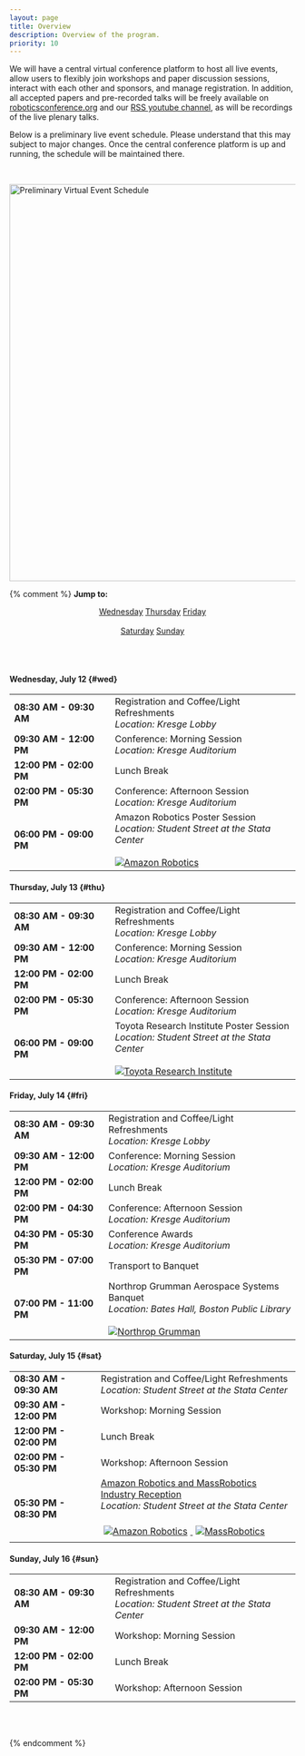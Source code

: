 ```yaml
---
layout: page
title: Overview
description: Overview of the program.
priority: 10
---
```


We will have a central virtual conference platform to host all live
events, allow users to flexibly join workshops and paper discussion
sessions, interact with each other and sponsors, and manage
registration. In addition, all accepted papers and pre-recorded talks
will be freely available on [roboticsconference.org](https://roboticsconference.org) and our [RSS youtube
channel](https://www.youtube.com/channel/UCeEbAUGjtBlzmqWO5u6VeGg), as
will be recordings of the live plenary talks.

Below is a preliminary live event schedule. Please understand that this may subject to major changes. Once the central conference platform is up and running, the schedule will be maintained there.

<br>

<img src="{{ site.baseurl }}/images/schedule-crop.jpg"
       alt="Preliminary Virtual Event Schedule" width = "700" /> 


{% comment %}
<b>Jump to:</b>

<center>
  <a class="btn btn-primary" href="#wed" role="button">Wednesday</a>
  <a class="btn btn-primary" href="#thu" role="button">Thursday</a>
  <a class="btn btn-primary" href="#fri" role="button">Friday</a>
  <span class="visible-xs-inline"><br><br></span>
  <a class="btn btn-primary" href="#sat" role="button">Saturday</a>
  <a class="btn btn-primary" href="#sun" role="button">Sunday</a>
</center>

<br/><br/>

#### Wednesday, July 12  {#wed}

<table class="table table-striped table-overview">
  <tr>
    <td><b>08:30 AM - 09:30 AM</b></td>
    <td>
      Registration and Coffee/Light Refreshments
      <br/>
      <i>Location: Kresge Lobby</i>
    </td>
  </tr>
  <tr>
    <td><b>09:30 AM - 12:00 PM</b></td>
    <td>
      Conference: Morning Session
      <br/>
      <i>Location: Kresge Auditorium</i>
    </td>
  </tr>
  <tr>
    <td><b>12:00 PM - 02:00 PM</b></td>
    <td>
      Lunch Break
    </td>
  </tr>
  <tr>
    <td><b>02:00 PM - 05:30 PM</b></td>
    <td>
      Conference: Afternoon Session
      <br/>
      <i>Location: Kresge Auditorium</i>
    </td>
  </tr>
  <tr>
    <td><b>06:00 PM - 09:00 PM</b></td>
    <td>
      Amazon Robotics Poster Session
      <br/>
      <i>Location: Student Street at the Stata Center</i>
      <br/><br/>
      <a href="https://www.amazonrobotics.com/">
        <img src="{{ site.baseurl }}/images/sponsors/amazonrobotics.png"
             alt="Amazon Robotics" style="max-width: 100%; max-height: 4em;"/>
      </a>
    </td>
  </tr>
</table>

#### Thursday, July 13  {#thu}

<table class="table table-striped table-overview">
  <tr>
    <td><b>08:30 AM - 09:30 AM</b></td>
    <td>
      Registration and Coffee/Light Refreshments
      <br/>
      <i>Location: Kresge Lobby</i>
    </td>
  </tr>
  <tr>
    <td><b>09:30 AM - 12:00 PM</b></td>
    <td>
      Conference: Morning Session
      <br/>
      <i>Location: Kresge Auditorium</i>
    </td>
  </tr>
  <tr>
    <td><b>12:00 PM - 02:00 PM</b></td>
    <td>
      Lunch Break
    </td>
  </tr>
  <tr>
    <td><b>02:00 PM - 05:30 PM</b></td>
    <td>
      Conference: Afternoon Session
      <br/>
      <i>Location: Kresge Auditorium</i>
    </td>
  </tr>
  <tr>
    <td><b>06:00 PM - 09:00 PM</b></td>
    <td>
      Toyota Research Institute Poster Session
      <br/>
      <i>Location: Student Street at the Stata Center</i>
      <br/><br/>
      <a href="http://www.tri.global/">
        <img src="{{ site.baseurl }}/images/sponsors/tri.png"
             alt="Toyota Research Institute" style="max-width: 100%; max-height: 4em;"/>
      </a>
    </td>
  </tr>
</table>

#### Friday, July 14  {#fri}

<table class="table table-striped table-overview">
  <tr>
    <td><b>08:30 AM - 09:30 AM</b></td>
    <td>
      Registration and Coffee/Light Refreshments
      <br/>
      <i>Location: Kresge Lobby</i>
    </td>
  </tr>
  <tr>
    <td><b>09:30 AM - 12:00 PM</b></td>
    <td>
      Conference: Morning Session
      <br/>
      <i>Location: Kresge Auditorium</i>
    </td>
  </tr>
  <tr>
    <td><b>12:00 PM - 02:00 PM</b></td>
    <td>
      Lunch Break
    </td>
  </tr>
  <tr>
    <td><b>02:00 PM - 04:30 PM</b></td>
    <td>
      Conference: Afternoon Session
      <br/>
      <i>Location: Kresge Auditorium</i>
    </td>
  </tr>
  <tr>
    <td><b>04:30 PM - 05:30 PM</b></td>
    <td>
      Conference Awards
      <br/>
      <i>Location: Kresge Auditorium</i>
    </td>
  </tr>
  <tr>
    <td><b>05:30 PM - 07:00 PM</b></td>
    <td>
      Transport to Banquet
    </td>
  </tr>
  <tr>
    <td><b>07:00 PM - 11:00 PM</b></td>
    <td>
      Northrop Grumman Aerospace Systems Banquet
      <br/>
      <i>Location: Bates Hall, Boston Public Library</i>
      <br/><br/>
      <a href="http://www.northropgrumman.com/">
        <img src="{{ site.baseurl }}/images/sponsors/northropgrumman.png"
             alt="Northrop Grumman" style="max-width: 100%; max-height: 4em;"/>
      </a>
    </td>
  </tr>
</table>

#### Saturday, July 15  {#sat}

<table class="table table-striped table-overview">
  <tr>
    <td><b>08:30 AM - 09:30 AM</b></td>
    <td>
      Registration and Coffee/Light Refreshments
      <br/>
      <i>Location: Student Street at the Stata Center</i>
    </td>
  </tr>
  <tr>
    <td><b>09:30 AM - 12:00 PM</b></td>
    <td>
      Workshop: Morning Session
    </td>
  </tr>
  <tr>
    <td><b>12:00 PM - 02:00 PM</b></td>
    <td>
      Lunch Break
    </td>
  </tr>
  <tr>
    <td><b>02:00 PM - 05:30 PM</b></td>
    <td>
      Workshop: Afternoon Session
    </td>
  </tr>
  <tr>
    <td><b>05:30 PM - 08:30 PM</b></td>
    <td>
      <a href="{{ site.baseurl }}/program/industry/">
        Amazon Robotics and MassRobotics Industry Reception
      </a>
      <br/>
      <i>Location: Student Street at the Stata Center</i>
      <br/><br/>
      <a href="https://www.amazonrobotics.com/">
        <img src="{{ site.baseurl }}/images/sponsors/amazonrobotics.png"
             alt="Amazon Robotics" style="max-width: 45%; max-height: 4em; margin: 5px;"/>
      </a>
      <a href="https://www.massrobotics.org/">
        <img src="{{ site.baseurl }}/images/sponsors/massrobotics.png"
             alt="MassRobotics" style="max-width: 45%; max-height: 4em; margin: 5px;"/>
      </a>
    </td>
  </tr>
</table>

#### Sunday, July 16  {#sun}

<table class="table table-striped table-overview">
  <tr>
    <td><b>08:30 AM - 09:30 AM</b></td>
    <td>
      Registration and Coffee/Light Refreshments
      <br/>
      <i>Location: Student Street at the Stata Center</i>
    </td>
  </tr>
  <tr>
    <td><b>09:30 AM - 12:00 PM</b></td>
    <td>
      Workshop: Morning Session
    </td>
  </tr>
  <tr>
    <td><b>12:00 PM - 02:00 PM</b></td>
    <td>
      Lunch Break
    </td>
  </tr>
  <tr>
    <td><b>02:00 PM - 05:30 PM</b></td>
    <td>
      Workshop: Afternoon Session
    </td>
  </tr>
</table>

<br/><br/>

{% endcomment %}
